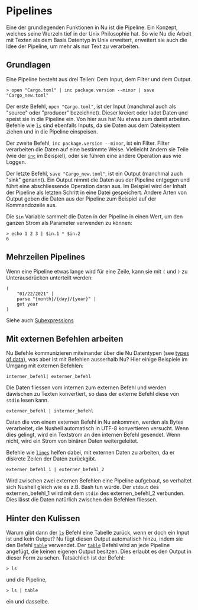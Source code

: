 # Pipelines

Eine der grundlegenden Funktionen in Nu ist die Pipeline. Ein Konzept, welches seine Wurzeln tief in der Unix Philosophie hat.
So wie Nu die Arbeit mit Texten als dem Basis Datentyp in Unix erweitert, erweitert sie auch die Idee der Pipeline, um mehr als nur Text zu verarbeiten.

## Grundlagen

Eine Pipeline besteht aus drei Teilen: Dem Input, dem Filter und dem Output.

```
> open "Cargo.toml" | inc package.version --minor | save "Cargo_new.toml"
```

Der erste Befehl, `open "Cargo.toml"`, ist der Input (manchmal auch als "source" oder "producer" bezeichnet).
Dieser kreiert oder ladet Daten und speist sie in die Pipeline ein. Von hier aus hat Nu etwas zum damit arbeiten.
Befehle wie [`ls`](/book/commands/ls.md) sind ebenfalls Inputs, da sie Daten aus dem Dateisystem ziehen und in die Pipeline einspeisen.

Der zweite Befehl, `inc package.version --minor`, ist ein Filter. Filter verarbeiten die Daten auf eine bestimmte Weise.
Vielleicht ändern sie Teile (wie der [`inc`](/book/commands/inc.md) im Beispiel), oder sie führen eine andere Operation aus wie Loggen.

Der letzte Befehl, `save "Cargo_new.toml"`, ist ein Output (manchmal auch "sink" genannt). Ein Output nimmt die Daten aus der Pipeline entgegen und führt 
eine abschliessende Operation daran aus. Im Beispiel wird der Inhalt der Pipeline als letzten Schritt in eine Datei gespeichert.
Andere Arten von Output geben die Daten aus der Pipeline zum Beispiel auf der Kommandozeile aus.

Die `$in` Variable sammelt die Daten in der Pipeline in einen Wert, um den ganzen Strom als Parameter verwenden zu können:

```nushell
> echo 1 2 3 | $in.1 * $in.2
6
```

## Mehrzeilen Pipelines

Wenn eine Pipeline etwas lange wird für eine Zeile, kann sie mit `(` und `)` zu Unterausdrücken unterteilt werden:

```nushell
(
    "01/22/2021" |
    parse "{month}/{day}/{year}" |
    get year
)
```

Siehe auch [Subexpressions](https://www.nushell.sh/book/variables_and_subexpressions.html#subexpressions)

## Mit externen Befehlen arbeiten

Nu Befehle kommunizieren miteinander über die Nu Datentypen (see [types of data](types_of_data.md)), was aber ist mit Befehlen ausserhalb Nu?
Hier einige Beispiele im Umgang mit externen Befehlen:

`interner_befehl| externer_befehl`

Die Daten fliessen vom internen zum externen Befehl und werden dawischen zu Texten konvertiert,
so dass der externe Befehl diese von `stdin` lesen kann.

`externer_befehl | interner_befehl`

Daten die von einem externen Befehl in Nu ankommen, werden als Bytes verarbeitet, die Nushell automatisch in UTF-8 konvertieren versucht.
Wenn dies gelingt, wird ein Textstrom an den internen Befehl gesendet. Wenn nicht, wird ein Strom von binären Daten weitergeleitet.

Befehle wie [`lines`](commands/lines.md) helfen dabei, mit externen Daten zu arbeiten, da er diskrete Zeilen der Daten zurückgibt.

`externer_befehl_1 | externer_befehl_2`

Wird zwischen zwei externen Befehlen eine Pipeline aufgebaut, so verhaltet sich Nushell gleich wie es z.B. Bash tun würde.
Der `stdout` des externen_befehl_1 wiird mit dem `stdin` des externen_befehl_2 verbunden. Dies lässt die Daten natürlich zwischen den Befehlen fliessen.

## Hinter den Kulissen

Warum gibt dann der [`ls`](commands/ls.md) Befehl eine Tabelle zurück, wenn er doch ein Input ist und kein Output?
Nu fügt diesen Output automatisch hinzu, indem sie den Befehl [`table`](commands/table.md) verwendet.
Der [`table`](commands/table.md) Befehl wird an jede Pipeline angefügt, die keinen eigenen Output besitzen.
Dies erlaubt es den Output in dieser Form zu sehen. Tatsächlich ist der Befehl:

```
> ls
```

und die Pipeline,

```
> ls | table
```

ein und dasselbe.
